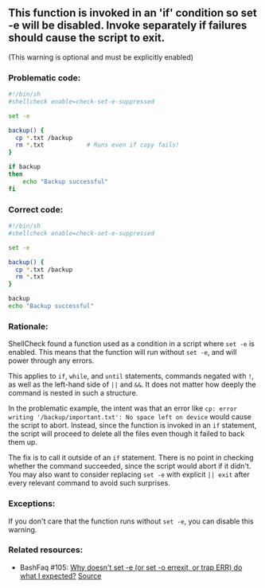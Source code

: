 ## This function is invoked in an 'if' condition so set -e will be disabled. Invoke separately if failures should cause the script to exit.

(This warning is optional and must be explicitly enabled)

### Problematic code:

```sh
#!/bin/sh
#shellcheck enable=check-set-e-suppressed

set -e

backup() {
  cp *.txt /backup
  rm *.txt            # Runs even if copy fails!
}

if backup
then
    echo "Backup successful"
fi
```

### Correct code:

```sh
#!/bin/sh
#shellcheck enable=check-set-e-suppressed

set -e

backup() {
  cp *.txt /backup
  rm *.txt
}

backup
echo "Backup successful"
```

### Rationale:

ShellCheck found a function used as a condition in a script where `set -e` is enabled. This means that the function will run without `set -e`, and will power through any errors.

This applies to `if`, `while`, and `until` statements, commands negated with `!`, as well as the left-hand side of `||` and `&&`. It does not matter how deeply the command is nested in such a structure.

In the problematic example, the intent was that an error like `cp: error writing '/backup/important.txt': No space left on device` would cause the script to abort. Instead, since the function is invoked in an `if` statement, the script will proceed to delete all the files even though it failed to back them up.

The fix is to call it outside of an `if` statement. There is no point in checking whether the command succeeded, since the script would abort if it didn't. You may also want to consider replacing `set -e` with explicit `|| exit` after every relevant command to avoid such surprises.

### Exceptions:

If you don't care that the function runs without `set -e`, you can disable this warning. 

### Related resources:

* BashFaq #105: [Why doesn't set -e (or set -o errexit, or trap ERR) do what I expected?](https://mywiki.wooledge.org/BashFAQ/105)
[Source](https://github.com/koalaman/shellcheck/wiki/SC2310)

